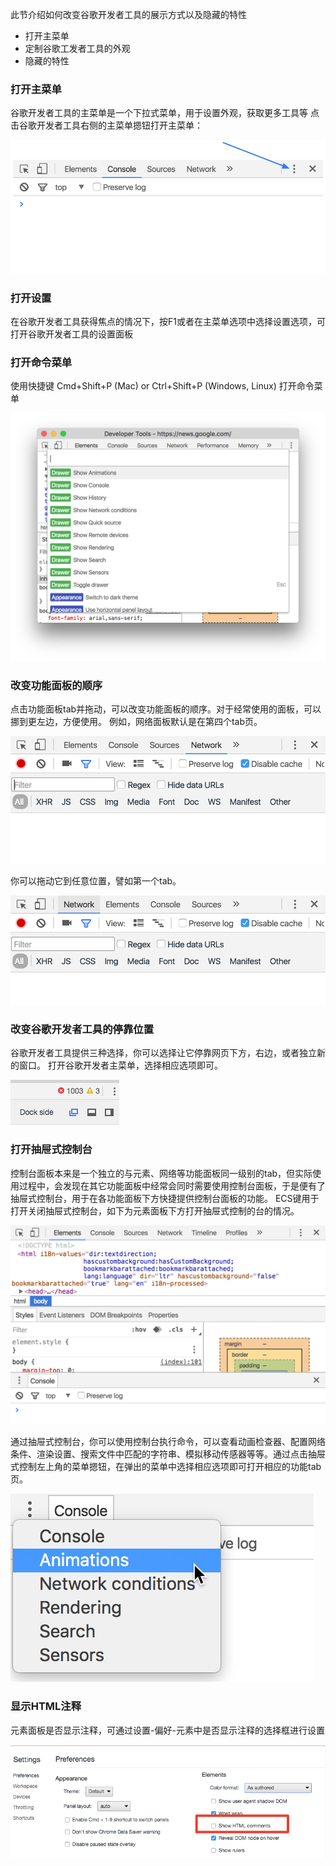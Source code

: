 此节介绍如何改变谷歌开发者工具的展示方式以及隐藏的特性

* 打开主菜单
* 定制谷歌工发者工具的外观
* 隐藏的特性

### 打开主菜单
谷歌开发者工具的主菜单是一个下拉式菜单，用于设置外观，获取更多工具等
点击谷歌开发者工具右侧的主菜单摁钮打开主菜单：

![](/assets/config/main-menu.png)

### 打开设置
在谷歌开发者工具获得焦点的情况下，按F1或者在主菜单选项中选择设置选项，可打开谷歌开发者工具的设置面板

### 打开命令菜单
使用快捷键 Cmd+Shift+P (Mac) or Ctrl+Shift+P (Windows, Linux) 打开命令菜单

![](/assets/config/command-menu.png)

### 改变功能面板的顺序
点击功能面板tab并拖动，可以改变功能面板的顺序。对于经常使用的面板，可以挪到更左边，方便使用。
例如，网络面板默认是在第四个tab页。

![](/assets/config/before-reorder.png)

你可以拖动它到任意位置，譬如第一个tab。

![](/assets/config/after-reorder.png)

### 改变谷歌开发者工具的停靠位置
谷歌开发者工具提供三种选择，你可以选择让它停靠网页下方，右边，或者独立新的窗口。
打开谷歌开发者主菜单，选择相应选项即可。

![](/assets/config/e33038d88de48574.png)

### 打开抽屉式控制台
控制台面板本来是一个独立的与元素、网络等功能面板同一级别的tab，但实际使用过程中，会发现在其它功能面板中经常会同时需要使用控制台面板，于是便有了抽屉式控制台，用于在各功能面板下方快捷提供控制台面板的功能。
ECS键用于打开关闭抽屉式控制台，如下为元素面板下方打开抽屉式控制的台的情况。

![](/assets/config/drawer.png)

通过抽屉式控制台，你可以使用控制台执行命令，可以查看动画检查器、配置网络条件、渲染设置、搜索文件中匹配的字符串、模拟移动传感器等等。通过点击抽屉式控制左上角的菜单摁钮，在弹出的菜单中选择相应选项即可打开相应的功能tab页。

![](/assets/config/drawer-tabs.png)

### 显示HTML注释
元素面板是否显示注释，可通过设置-偏好-元素中是否显示注释的选择框进行设置

![](/assets/config/840e841b6033952c.png)